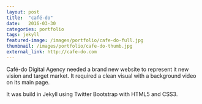 ```yaml
---
layout: post
title:  "café-do"
date:   2016-03-30
categories: portfolio
tags: jekyll
featured-image: /images/portfolio/cafe-do-full.jpg
thumbnail: /images/portfolio/cafe-do-thumb.jpg
external_link: http://cafe-do.com
---
```



Café-do Digital Agency needed a brand new website to represent it new vision and target market. It required a clean visual with a background video on its main page.

It was build in Jekyll using Twitter Bootstrap with HTML5 and CSS3.